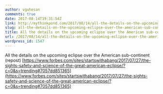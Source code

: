 ```yaml
---
author: vguhesan
comments: true
date: 2017-08-14T19:31:54Z
link: http://mythinkpond.com/2017/08/14/all-the-details-on-the-upcoming-eclipse-over-the-american-sub-continent-repost/
slug: all-the-details-on-the-upcoming-eclipse-over-the-american-sub-continent-repost
title: All the details on the upcoming eclipse over the American sub-continent (repost) 
url: /2017/08/14/all-the-details-on-the-upcoming-eclipse-over-the-american-sub-continent-repost/
wordpress_id: 1547
---
```


All the details on the upcoming eclipse over the American sub-continent (repost) 
[https://www.forbes.com/sites/startswithabang/2017/07/27/the-sights-safety-and-science-of-the-great-american-eclipse/?c=0&s=trending#7057dd851365](https://www.forbes.com/sites/startswithabang/2017/07/27/the-sights-safety-and-science-of-the-great-american-eclipse/?c=0&s=trending#7057dd851365)
